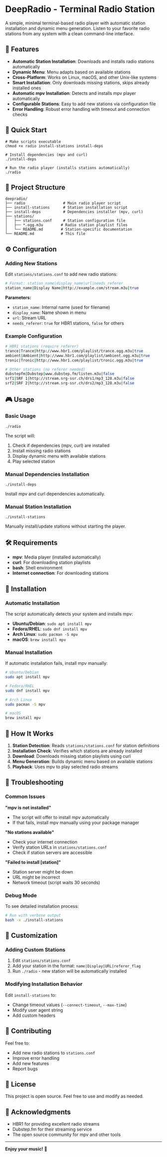 # DeepRadio - Terminal Radio Station

A simple, minimal terminal-based radio player with automatic station installation and dynamic menu generation. Listen to your favorite radio stations from any system with a clean command-line interface.

## 🎵 Features

- **Automatic Station Installation**: Downloads and installs radio stations automatically
- **Dynamic Menu**: Menu adapts based on available stations
- **Cross-Platform**: Works on Linux, macOS, and other Unix-like systems
- **Smart Installation**: Only downloads missing stations, skips already installed ones
- **Automatic mpv Installation**: Detects and installs mpv player automatically
- **Configurable Stations**: Easy to add new stations via configuration file
- **Error Handling**: Robust error handling with timeout and connection checks

## 🚀 Quick Start

```shell
# Make scripts executable
chmod +x radio install-stations install-deps

# Install dependencies (mpv and curl)
./install-deps

# Run the radio player (installs stations automatically)
./radio
```

## 📁 Project Structure

```
deepradio/
├── radio                 # Main radio player script
├── install-stations      # Station installation script
├── install-deps          # Dependencies installer (mpv, curl)
├── stations/
│   ├── stations.conf     # Station configuration file
│   ├── *.ogg.m3u        # Radio station playlist files
│   └── README.md        # Station-specific documentation
└── README.md            # This file
```

## ⚙️ Configuration

### Adding New Stations

Edit `stations/stations.conf` to add new radio stations:

```bash
# Format: station_name|display_name|url|needs_referer
station_name|Display Name|http://example.com/stream.m3u|true
```

**Parameters:**
- `station_name`: Internal name (used for filename)
- `display_name`: Name shown in menu
- `url`: Stream URL
- `needs_referer`: `true` for HBR1 stations, `false` for others

### Example Configuration

```bash
# HBR1 stations (require referer)
trance|Trance|http://www.hbr1.com/playlist/trance.ogg.m3u|true
ambient|Ambient|http://www.hbr1.com/playlist/ambient.ogg.m3u|true
tronic|Tronic|http://www.hbr1.com/playlist/tronic.ogg.m3u|true

# Other stations (no referer needed)
dubstepfm|Dubstep|www.dubstep.fm/listen.m3u|false
srf1|SRF 1|http://stream.srg-ssr.ch/drs1/mp3_128.m3u|false
srf2|SRF 2|http://stream.srg-ssr.ch/drs2/mp3_128.m3u|false
```

## 🎮 Usage

### Basic Usage

```shell
./radio
```

The script will:
1. Check if dependencies (mpv, curl) are installed
2. Install missing radio stations
3. Display dynamic menu with available stations
4. Play selected station

### Manual Dependencies Installation

```shell
./install-deps
```

Install mpv and curl dependencies automatically.

### Manual Station Installation

```shell
./install-stations
```

Manually install/update stations without starting the player.

## 🛠️ Requirements

- **mpv**: Media player (installed automatically)
- **curl**: For downloading station playlists
- **bash**: Shell environment
- **Internet connection**: For downloading stations

## 🔧 Installation

### Automatic Installation

The script automatically detects your system and installs mpv:

- **Ubuntu/Debian**: `sudo apt install mpv`
- **Fedora/RHEL**: `sudo dnf install mpv`
- **Arch Linux**: `sudo pacman -S mpv`
- **macOS**: `brew install mpv`

### Manual Installation

If automatic installation fails, install mpv manually:

```bash
# Ubuntu/Debian
sudo apt install mpv

# Fedora/RHEL
sudo dnf install mpv

# Arch Linux
sudo pacman -S mpv

# macOS
brew install mpv
```

## 🎯 How It Works

1. **Station Detection**: Reads `stations/stations.conf` for station definitions
2. **Installation Check**: Verifies which stations are already installed
3. **Download**: Downloads missing station playlists using curl
4. **Menu Generation**: Builds dynamic menu based on available stations
5. **Playback**: Uses mpv to play selected radio streams

## 🐛 Troubleshooting

### Common Issues

**"mpv is not installed"**
- The script will offer to install mpv automatically
- If that fails, install mpv manually using your package manager

**"No stations available"**
- Check your internet connection
- Verify station URLs in `stations/stations.conf`
- Check if station servers are accessible

**"Failed to install [station]"**
- Station server might be down
- URL might be incorrect
- Network timeout (script waits 30 seconds)

### Debug Mode

To see detailed installation process:

```bash
# Run with verbose output
bash -x ./install-stations
```

## 📝 Customization

### Adding Custom Stations

1. Edit `stations/stations.conf`
2. Add your station in the format: `name|Display|URL|referer_flag`
3. Run `./radio` - new station will be automatically installed

### Modifying Installation Behavior

Edit `install-stations` to:
- Change timeout values (`--connect-timeout`, `--max-time`)
- Modify user agent string
- Add custom headers

## 🤝 Contributing

Feel free to:
- Add new radio stations to `stations.conf`
- Improve error handling
- Add new features
- Report bugs

## 📄 License

This project is open source. Feel free to use and modify as needed.

## 🙏 Acknowledgments

- HBR1 for providing excellent radio streams
- Dubstep.fm for their streaming service
- The open source community for mpv and other tools

---

**Enjoy your music!** 🎵
